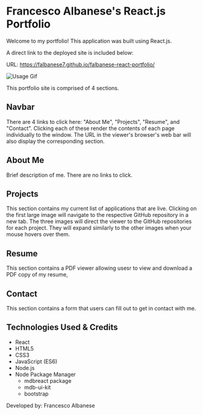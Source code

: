 # Francesco Albanese's React.js Portfolio

Welcome to my portfolio! This application was built using React.js.

A direct link to the deployed site is included below:

URL: https://falbanese7.github.io/falbanese-react-portfolio/

![Usage Gif](./src/assets/images/final_62f60cfcc27f8e00e9bf4e06_310605.gif)

This portfolio site is comprised of 4 sections.

## Navbar

There are 4 links to click here: "About Me", "Projects", "Resume", and "Contact". Clicking each of these render the contents of each page individually to the window. The URL in the viewer's browser's web bar will also display the corresponding section.

## About Me

Brief description of me. There are no links to click.

## Projects

This section contains my current list of applications that are live. Clicking on the first large image will navigate to the respective GitHub repository in a new tab. The three images will direct the viewer to the GitHub repositories for each project. They will expand similarly to the other images when your mouse hovers over them.

## Resume

This section contains a PDF viewer allowing usesr to view and download a PDF copy of my resume,

## Contact

This section contains a form that users can fill out to get in contact with me.

## Technologies Used & Credits

- React
- HTML5
- CSS3
- JavaScript (ES6)
- Node.js
- Node Package Manager
  - mdbreact package
  - mdb-ui-kit
  - bootstrap

Developed by: Francesco Albanese
